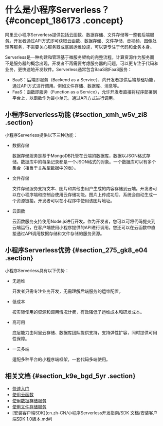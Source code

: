 # 什么是小程序Serverless？ {#concept_186173 .concept}

阿里云小程序Serverless提供包括云函数、数据存储、文件存储等一整套后端服务。开发者通过API方式即可获取云函数、数据存储、文件存储、音视频、图像处理等服务，不需要关心服务器或底层运维设施，可以更专注于代码和业务本身。

Serverless是一种构建和管理基于微服务架构的完整流程。计算资源作为服务而不是服务器的概念出现，开发者不再需要考虑服务器的问题，可以更专注于代码和业务，更快速地开发软件。Serverless通常包含BaaS和FaaS服务：

-   BaaS：后端即服务（Backend as a Service），向开发者提供后端基础功能，通过API方式进行调用。例如文件存储、数据库、消息等。
-   FaaS：函数即服务（Function as a Service），允许开发者直接将程序部署到平台上，以函数作为最小单元，通过API方式进行调用。

## 小程序Serverless功能 {#section_xmh_w5v_zi8 .section}

小程序Serverless提供以下三种功能：

-   数据存储

    数据存储服务是基于MongoDB托管在云端的数据库，数据以JSON格式存储。数据库中的每条记录都是一个JSON格式的对象。一个数据库可以有多个集合（相当于关系型数据中的表）。

-   文件存储

    文件存储服务支持文本、图片和其他由用户生成的内容存储到云端。开发者可以在小程序端和控制台使用云存储功能。图片上传成功后，系统会自动生成一个资源链接。开发者可以在小程序中使用该图片地址。

-   云函数

    云函数服务支持使用Node.js进行开发。作为开发者，您可以可将代码提交到云端运行，在客户端使用小程序提供的API进行调用。您还可以在云函数中直接通过API调用数据存储和文件存储的服务资源。


## 小程序Serverless优势 {#section_275_gk8_e04 .section}

小程序Serverless具有以下优势：

-   无运维

    开发者只需专注业务开发，无需理解后端服务的运维配置。

-   低成本

    按实际使用的资源和调用情况计费，有效降低了运维成本和研发成本。

-   高可用

    底层能力由阿里云存储、数据库团队提供支持，支持弹性扩容，同时提供可用性保障。

-   一云多端

    适配多种平台的小程序端框架，一套代码多端使用。


## 相关文档 {#section_k9e_bgd_5yr .section}

-   [快速入门](cn.zh-CN/小程序Serverless开发指南/基础入门/开发支付宝小程序.md#)
-   [使用云函数](cn.zh-CN/小程序Serverless开发指南/云函数/使用云函数.md#)
-   [使用数据存储服务](cn.zh-CN/小程序Serverless开发指南/数据存储/使用数据存储服务.md#)
-   [使用文件存储服务](cn.zh-CN/小程序Serverless开发指南/文件存储/使用文件存储服务.md#)
-   [安装客户端SDK](cn.zh-CN/小程序Serverless开发指南/SDK 文档/安装客户端SDK 1.0版本.md#)

